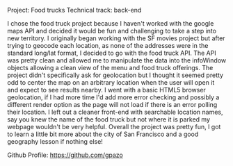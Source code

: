 Project: Food trucks
Technical track: back-end

I chose the food truck project because I haven't worked with the google maps API and decided it would be fun and challenging to take a step into new territory.  I originally began working with the SF movies project but after trying to geocode each location, as none of the addresses were in the standard long/lat format, I decided to go with the food truck API.  The API was pretty clean and allowed me to manipulate the data into the infoWindow objects allowing a clean view of the menu and food truck offerings. The project didn't specifically ask for geolocation but I thought it seemed pretty odd to center the map on an arbitrary location when the user will open it and expect to see results nearby. I went with a basic HTML5 browser geolocation, if I had more time I'd add more error checking and possibly a different render option as the page will not load if there is an error polling their location.  I left out a cleaner front-end with searchable location names, say you knew the name of the food truck but not where it is parked my webpage wouldn't be very helpful. Overall the project was pretty fun, I got to learn a little bit more about the city of San Francisco and a good geography lesson if nothing else!


Github Profile: https://github.com/gpazo
